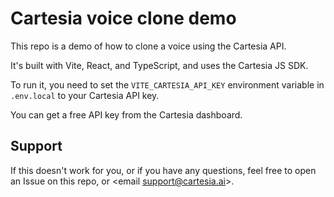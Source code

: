 # Cartesia voice clone demo

This repo is a demo of how to clone a voice using the Cartesia API.

It's built with Vite, React, and TypeScript, and uses the Cartesia JS SDK.

To run it, you need to set the `VITE_CARTESIA_API_KEY` environment variable in `.env.local` to your Cartesia API key.

You can get a free API key from the Cartesia dashboard.

## Support

If this doesn't work for you, or if you have any questions, feel free to open an Issue on this repo, or <email support@cartesia.ai>.
